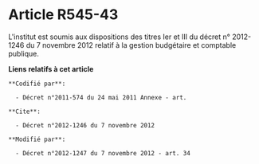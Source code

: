 # Article R545-43

L'institut est soumis aux dispositions des titres Ier et III du décret n° 2012-1246 du 7 novembre 2012 relatif à la gestion
budgétaire et comptable publique.

**Liens relatifs à cet article**

	**Codifié par**:

	  - Décret n°2011-574 du 24 mai 2011 Annexe - art.

	**Cite**:

	  - Décret n°2012-1246 du 7 novembre 2012

	**Modifié par**:

	  - Décret n°2012-1247 du 7 novembre 2012 - art. 34
